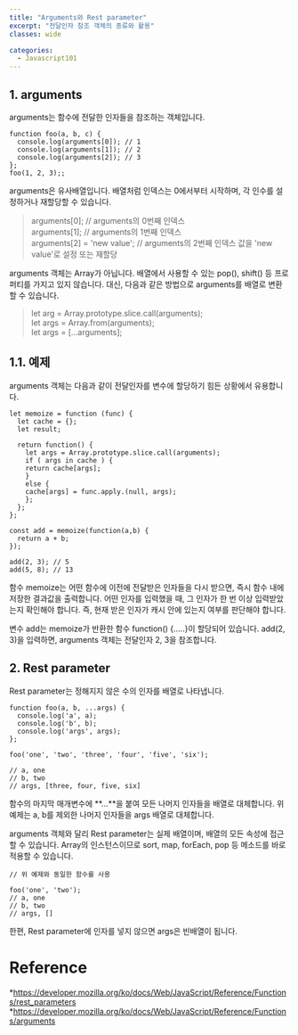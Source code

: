 ```yaml
---
title: "Arguments와 Rest parameter"
excerpt: "전달인자 참조 객체의 종류와 활용"
classes: wide

categories:
  - Javascript101
---
```



## 1. arguments 
arguments는 함수에 전달한 인자들을 참조하는 객체입니다. 

````
function foo(a, b, c) {
  console.log(arguments[0]); // 1
  console.log(arguments[1]); // 2
  console.log(arguments[2]); // 3
};
foo(1, 2, 3);;
````

arguments은 유사배열입니다. 배열처럼 인덱스는 0에서부터 시작하며, 각 인수를 설정하거나 재할당할 수 있습니다.

> arguments[0]; // arguments의 0번째 인덱스    
> arguments[1]; // arguments의 1번째 인덱스    
> arguments[2] = 'new value'; // arguments의 2번째 인덱스 값을 'new value'로 설정 또는 재할당

arguments 객체는 Array가 아닙니다. 배열에서 사용할 수 있는 pop(), shift() 등 프로퍼티를 가지고 있지 않습니다. 대신, 다음과 같은 방법으로 arguments를 배열로 변환할 수 있습니다.

> let arg = Array.prototype.slice.call(arguments);    
> let args = Array.from(arguments);    
> let args = [...arguments];

## 1.1. 예제
arguments 객체는 다음과 같이 전달인자를 변수에 할당하기 힘든 상황에서 유용합니다.
````
let memoize = function (func) {
  let cache = {};
  let result;

  return function() {
    let args = Array.prototype.slice.call(arguments);
    if ( args in cache ) {
    return cache[args];
    }
    else {
    cache[args] = func.apply.(null, args);
    };
  };
};

const add = memoize(function(a,b) {
  return a + b;
});

add(2, 3); // 5
add(5, 8); // 13
````


함수 memoize는 어떤 함수에 이전에 전달받은 인자들을 다시 받으면, 즉시 함수 내에 저장한 결과값을 출력합니다. 어떤 인자를 입력했을 때, 그 인자가 한 번 이상 입력받았는지 확인해야 합니다. 즉, 현재 받은 인자가 캐시 안에 있는지 여부를 판단해야 합니다.

변수 add는 memoize가 반환한 함수 function() {.....}이 할당되어 있습니다. add(2, 3)을 입력하면, arguments 객체는 전달인자 2, 3을 참조합니다.

## 2. Rest parameter
Rest parameter는 정해지지 않은 수의 인자를 배열로 나타냅니다. 

````
function foo(a, b, ...args) {
  console.log('a', a);
  console.log('b', b);
  console.log('args', args);
};

foo('one', 'two', 'three', 'four', 'five', 'six');

// a, one
// b, two
// args, [three, four, five, six]
````

함수의 마지막 매개변수에 **...**을 붙여 모든 나머지 인자들을 배열로 대체합니다. 위 예제는 a, b를 제외한 나머지 인자들을 args 배열로 대체합니다.

arguments 객체와 달리 Rest parameter는 실제 배열이며, 배열의 모든 속성에 접근할 수 있습니다. Array의 인스턴스이므로 sort, map, forEach, pop 등 메소드를 바로 적용할 수 있습니다.

````
// 위 예제와 동일한 함수를 사용

foo('one', 'two');
// a, one
// b, two
// args, []
````

한편, Rest parameter에 인자를 넣지 않으면 args은 빈배열이 됩니다.

# Reference
*https://developer.mozilla.org/ko/docs/Web/JavaScript/Reference/Functions/rest_parameters
*https://developer.mozilla.org/ko/docs/Web/JavaScript/Reference/Functions/arguments
